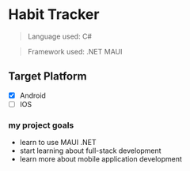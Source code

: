# Habit Tracker 

> Language used: C#

> Framework used: .NET MAUI

## Target Platform
- [x] Android
- [ ] IOS

### my project goals
- learn to use MAUI .NET
- start learning about full-stack development
- learn more about mobile application development
